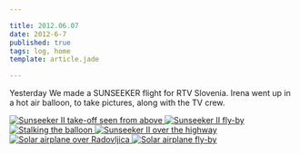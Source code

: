 ```yaml
---

title: 2012.06.07
date: 2012-6-7
published: true
tags: log, home
template: article.jade

---
```

Yesterday We made  a SUNSEEKER flight for RTV Slovenia.  Irena went up in a hot air balloon, to take pictures, along with the TV crew. 


<div class="photoset">

<a href="/articles/2012-6-7/Sunseeker_II_004_corr_copy.jpg" rel="gal-2012-6-7" title="Sunseeker II take-off seen from above">
  <img src="/articles/2012-6-7/thumbs/Sunseeker_II_004_corr_copy.jpg" alt= "Sunseeker II take-off seen from above" \>
</a>

<a href="/articles/2012-6-7/1_smaller.jpg" rel="gal-2012-6-7" title="Sunseeker II fly-by">
  <img src="/articles/2012-6-7/thumbs/1_smaller.jpg" alt= "Sunseeker II fly-by" \>
</a>

<a href="/articles/2012-6-7/Sunseeker_II_122_corr_smaller.jpg" rel="gal-2012-6-7" title="Stalking the balloon">
  <img src="/articles/2012-6-7/thumbs/Sunseeker_II_122_corr_smaller.jpg" alt= "Stalking the balloon" \>
</a>

<a href="/articles/2012-6-7/Sunseeker_II_121_corr_smaller.jpg" rel="gal-2012-6-7" title="Sunseeker II over the highway">
  <img src="/articles/2012-6-7/thumbs/Sunseeker_II_121_corr_smaller.jpg" alt= "Sunseeker II over the highway" \>
</a>


<a href="/articles/2012-6-7/SUNSEEKER_Radovljica.jpg" rel="gal-2012-6-7" title="Solar airplane over Radovljica">
  <img src="/articles/2012-6-7/thumbs/SUNSEEKER_Radovljica.jpg" alt= "Solar airplane over Radovljica" \>
</a>

<a href="/articles/2012-6-7/Sunseeker_II_125_corr_copy.jpg" rel="gal-2012-6-7" title="Solar airplane fly-by">
  <img src="/articles/2012-6-7/thumbs/Sunseeker_II_125_corr_copy.jpg" alt= "Solar airplane fly-by" \>
</a>


</div>

